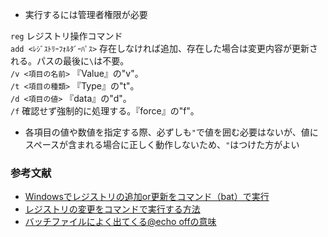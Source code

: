 - 実行するには管理者権限が必要

`reg` レジストリ操作コマンド  
`add <ﾚｼﾞｽﾄﾘｰﾌｫﾙﾀﾞｰﾊﾟｽ>` 存在しなければ追加、存在した場合は変更内容が更新される。パスの最後に`\`は不要。  
`/v <項目の名前>` 『Value』の"v"。  
`/t <項目の種類>` 『Type』の"t"。  
`/d <項目の値>` 『data』の"d"。  
`/f` 確認せず強制的に処理する。『force』の"f"。  

- 各項目の値や数値を指定する際、必ずしも`"`で値を囲む必要はないが、値にスペースが含まれる場合に正しく動作しないため、`"`はつけた方がよい

### 参考文献
- [Windowsでレジストリの追加or更新をコマンド（bat）で実行](https://qiita.com/waokitsune/items/e2c514530380564239b6)
- [レジストリの変更をコマンドで実行する方法](https://oozappase.com/windows/regcommand/)
- [バッチファイルによく出てくる@echo offの意味](https://qiita.com/Sanada-code/items/5d21d885b732e6fb0d03)
